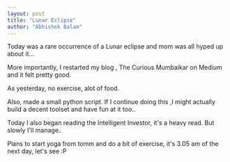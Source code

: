 ```yaml
---
layout: post
title: "Lunar Eclipse"
author: "Abhishek Balam"
---
```


Today was a rare occurrence of a Lunar eclipse and mom was all hyped up about it…

More importantly, I restarted my blog , The Curious Mumbaikar on Medium and it felt pretty good.

As yesterday, no exercise, alot of food.

Also, made a small python script. If I continue doing this ,I might actually build a decent toolset and have fun at it too..

Today I also began reading the Intelligent Investor, it's a heavy read. But slowly I'll manage..

Plans to start yoga from tomm and do a bit of exercise, it's 3.05 am of the next day, let's see :P
